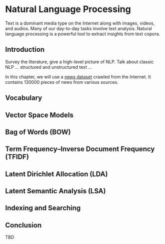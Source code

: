 # Natural Language Processing

Text is a dominant media type on the Internet along with images, videos, and audios. Many of our day-to-day tasks involve text analysis. Natural language processing is a powerful tool to extract insights from text copora. 


## Introduction

Survey the literature, give a high-level picture of NLP. Talk about classic NLP ... structured and unstructured text ...

In this chapter, we will use a [news dataset](https://github.com/ryanrhymes/owl_dataset/raw/master/news.txt.gz) crawled from the Internet. It contains 130000 pieces of news from various sources.


## Vocabulary


## Vector Space Models


## Bag of Words (BOW)


## Term Frequency–Inverse Document Frequency (TFIDF)


## Latent Dirichlet Allocation (LDA)


## Latent Semantic Analysis (LSA)


## Indexing and Searching


## Conclusion

TBD
